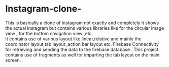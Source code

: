 # Instagram-clone-
 
This is basically a clone of instagram not exactly and completely it shows the actual instagram but contains various libraries like for the circular image view , for the bottom navigation view ,etc.    
It contains use of various layout like linear,relative and mainly the coordinator layout,tab layout ,action bar layout etc.
Firebase Connectivity for  retrieving and sending the data to the firebase database .
This project contains use of fragments as well for imparting the tab layout on the main screen.


